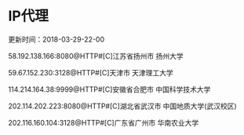 # IP代理

更新时间：2018-03-29-22-00

58.192.138.166:8080@HTTP#[C]江苏省扬州市 扬州大学

59.67.152.230:3128@HTTP#[C]天津市 天津理工大学

114.214.164.38:9999@HTTP#[C]安徽省合肥市 中国科学技术大学

202.114.202.223:8080@HTTP#[C]湖北省武汉市 中国地质大学(武汉校区)

202.116.160.104:3128@HTTP#[C]广东省广州市 华南农业大学
